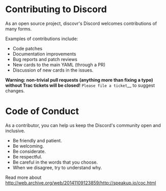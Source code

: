 Contributing to Discord
=========================

As an open source project, discovr's Discord welcomes contributions of many forms.

Examples of contributions include:

* Code patches
* Documentation improvements
* Bug reports and patch reviews
* New cards to the main YAML (through a PR)
* Discussion of new cards in the issues.

**Warning: non-trivial pull requests (anything more than fixing a typo) without
Trac tickets will be closed!** `Please file a ticket`__ to suggest changes.

# Code of Conduct

As a contributor, you can help us keep the Discord's community open and inclusive.

* Be friendly and patient.
* Be welcoming. 
* Be considerate. 
* Be respectful.
* Be careful in the words that you choose.
* When we disagree, try to understand why.

Read more about http://web.archive.org/web/20141109123859/http://speakup.io/coc.html